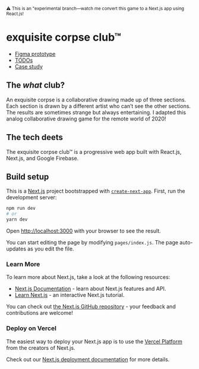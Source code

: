 <sup>⚠️ This is an "experimental branch—watch me convert this game to a Next.js app using React.js!</sup>

# exquisite corpse club™

- [Figma prototype](https://www.figma.com/proto/RNg8lCVQnMU5HAeYxu03UT/exquisite-corpse-club?node-id=40%3A25&scaling=min-zoom)
- [TODOs](https://trello.com/b/JmK3HtwP/exquisite-corpse-club™)
- [Case study](https://www.martinlindberg.me/exquisite-corpse-club/)

## The _what_ club?

An exquisite corpse is a collaborative drawing made up of three sections. Each section is drawn by a different artist who can’t see the other sections. The results are sometimes strange but always entertaining. I adapted this analog collaborative drawing game for the remote world of 2020!

## The tech deets

The exquisite corpse club™ is a progressive web app built with React.js, Next.js, and Google Firebase.

## Build setup

This is a [Next.js](https://nextjs.org/) project bootstrapped with [`create-next-app`](https://github.com/vercel/next.js/tree/canary/packages/create-next-app). First, run the development server:

```bash
npm run dev
# or
yarn dev
```

Open [http://localhost:3000](http://localhost:3000) with your browser to see the result.

You can start editing the page by modifying `pages/index.js`. The page auto-updates as you edit the file.

### Learn More

To learn more about Next.js, take a look at the following resources:

- [Next.js Documentation](https://nextjs.org/docs) - learn about Next.js features and API.
- [Learn Next.js](https://nextjs.org/learn) - an interactive Next.js tutorial.

You can check out [the Next.js GitHub repository](https://github.com/vercel/next.js/) - your feedback and contributions are welcome!

### Deploy on Vercel

The easiest way to deploy your Next.js app is to use the [Vercel Platform](https://vercel.com/import?utm_medium=default-template&filter=next.js&utm_source=create-next-app&utm_campaign=create-next-app-readme) from the creators of Next.js.

Check out our [Next.js deployment documentation](https://nextjs.org/docs/deployment) for more details.
